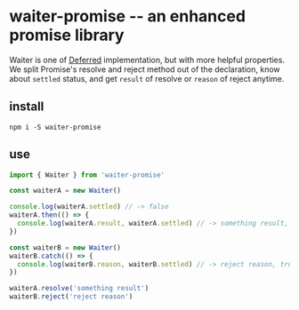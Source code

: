 # waiter-promise -- an enhanced promise library

Waiter is one of [Deferred](https://stackoverflow.com/questions/6801283/what-are-the-differences-between-deferred-promise-and-future-in-javascript) implementation, but with more helpful properties. We split Promise's resolve and reject method out of the declaration, know about `settled` status, and get `result` of resolve or `reason` of reject anytime.

## install

```shell
npm i -S waiter-promise
```

## use

```javascript
import { Waiter } from 'waiter-promise'

const waiterA = new Waiter()

console.log(waiterA.settled) // -> false
waiterA.then(() => {
  console.log(waiterA.result, waiterA.settled) // -> something result, true
})

const waiterB = new Waiter()
waiterB.catch(() => {
  console.log(waiterB.reason, waiterB.settled) // -> reject reason, true
})

waiterA.resolve('something result')
waiterB.reject('reject reason')
```
